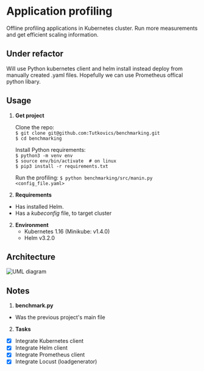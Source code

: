 # Application profiling

Offline profiling applications in Kubernetes cluster. Run more measurements and get efficient scaling information.

## Under refactor
  Will use Python kubernetes client and helm install instead deploy from manually created .yaml files. Hopefully we can use Prometheus offical python libary.

## Usage
1. **Get project**

    Clone the repo: \
    `$ git clone git@github.com:Tutkovics/benchmarking.git` \
    `$ cd benchmarking`

    Install Python requirements: \
    `$ python3 -m venv env` \
    `$ source env/bin/activate  # on linux` \
    `$ pip3 install -r requirements.txt`

    Run the profiling:
    `$ python benchmarking/src/manin.py <config_file.yaml>`

2. **Requirements**
   
  - Has installed Helm.
  - Has a *kubeconfig* file, to target cluster

2. **Environment** 
    - Kubernetes 1.16 (Minikube: v1.4.0)
    - Helm v3.2.0

## Architecture
![UML diagram](https://plantuml.atug.com/svg/dLHBRzim3BxxLwXPW2L0asB33aFX-B2komPaQD5sPq6HwKI8R1bwDCqU_tsKBBjE6dHhUqXDyYFvyIKkcJ7aGZfZGPDV2S4_KHdBf8ISReLTqpN8CkYvqa1PBOB0wjfq0c_yQSLA20fAHIKifQDn58tLdRG2IskLcvweePQ2Csh0HgtFIgr06fhoDV1DNnyPzbMkUav97mrRXiIyobEWLb7jgaDJf6E5gZmY1oCqH50RiTQg1Bi6rzQ1SJ3ToiVTOzoh3Tl0h3Dxvl0Tcaov553PW-eUyxG6Jyc0lWUDa3z9miCCumn8cfOgTnAo33_9wFkfqdmjyZ51nPlFJ6zkWSqrG1MdVVTjiRYyeTTNDtTz-UlLxLqJl0axdNPRSewRK5c6R4WMar-egX2hBqB2fTRABnAwNZvmg7qFIVfxSWY9Zj1Yp8k8O_IUf-TsGE08Hsnn_Oh-y12PtZFfmFGquTEQE6BZf6qqpG5C9fDeORWDJOW2sSMXMb62iCtu8g_992CxLigfOGLGgLYEHJY3ENi0xpVrF_zZQyfUOAJkj3SVdvJmxAbAnN7c_zp8QC0teJkRVKkCuwjw6cGL3qCOAtWqby2C2pVNBRXi2ddXcaGlN97OY2ERKQBqohtOwwfK_OtnuzxR1P-cFNfLrX9ih2_azoDylB0mm4xVKG_g97cx40XZ5d3lSo3VMOt1kLPeEy76SiYnTyJtL-MZeN-LJycmPfgLPZOOZ1FiHWu5ILsMBhDWJy-MMNhcib64ZR5ZoGbKUHTkB_I3Xc8qn7VHOk2DgFBPm0iO-aGKP1HKP3OZ0wESve3wb2kfzFaDv1cc3Qu-NteMz1dcaWRwg0Zfp5KkYYUCXjpNZtcYerOx9Z_XfMQf4J_X_Ds7R11HonuiZ5DY_-QQxLhe-mwwwa6F8vP7SxRMkcUzTXedtQUJS7paSPg5KlxV7AemofmiTsGkx8zIakrsErq9w_0rm4r9_W80)

## Notes
1. **benchmark.py**
  - Was the previous project's main file

2. **Tasks**

- [x] Integrate Kubernetes client
- [x] Integrate Helm client 
- [x] Integrate Prometheus client
- [x] Integrate Locust (loadgenerator)
